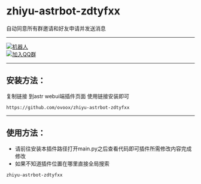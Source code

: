 # zhiyu-astrbot-zdtyfxx
自动同意所有群邀请和好友申请并发送消息

---

[![机器人](https://img.shields.io/badge/🤖%20点我体验-官机-blue?style=for-the-badge&logo=tencent-qq)](https://qun.qq.com/qunpro/robot/qunshare?biz_type=1&robot_uin=3889263267)  
[![加入QQ群](https://img.shields.io/badge/👥%20点击加入-QQ群-blue?style=for-the-badge&logo=tencent-qq)](https://qun.qq.com/universal-share/share?ac=1&authKey=Zmfc%2Bk%2FRiYMA9NPkA%2Byp5zbQp1jERoYslNruhnqzlPD%2FOmrtAZW7q71voT%2F8GI4U&busi_data=eyJncm91cENvZGUiOiIzMzg1Mzk1NTkiLCJ0b2tlbiI6IkszMzIzOHU4dVFjYXpIdzRzeG5QYWpNWUJNS1M0QTQ1dTVGRVFxdE1vRDhZRVBIQm53eTBpVFNSN3B2aHVWQ3UiLCJ1aW4iOiIzMjYwNDc4MTIxIn0%3D&data=ZbdiPWyvmMe7vzdTQF-Hb2OWukNrq6whA0PRbeWnXa1FdJDPvxQJJreXWPFmajtAuJdpn9FQhQqIqh8-2I3Zag&svctype=4&tempid=h5_group_info)

---

## 安装方法：

复制链接 到astr webui端插件页面 使用链接安装即可

```
https://github.com/ovoox/zhiyu-astrbot-zdtyfxx
```

---

## 使用方法：

* 请前往安装本插件路径打开main.py之后查看代码即可插件所需修改内容完成修改
* 如果不知道插件位置在哪里直接全局搜索 
```
zhiyu-astrbot-zdtyfxx
```
